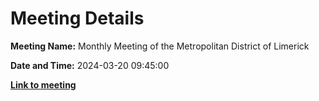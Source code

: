 # Meeting Details

**Meeting Name:** Monthly Meeting of the Metropolitan District of Limerick

**Date and Time:** 2024-03-20 09:45:00

**<a href="https://www.limerick.ie/council/whats-on/monthly-meeting-of-the-metropolitan-district-of-limerick-13" target="_blank">Link to meeting</a>**
